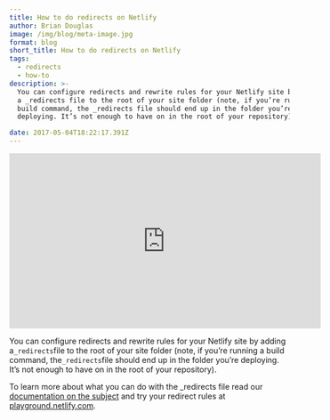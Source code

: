 ```yaml
---
title: How to do redirects on Netlify
author: Brian Douglas
image: /img/blog/meta-image.jpg
format: blog
short_title: How to do redirects on Netlify
tags:
  - redirects
  - how-to
description: >-
  You can configure redirects and rewrite rules for your Netlify site by adding
  a _redirects file to the root of your site folder (note, if you’re running a
  build command, the _redirects file should end up in the folder you’re
  deploying. It’s not enough to have on in the root of your repository).

date: 2017-05-04T18:22:17.391Z
---
```

<iframe width="560" height="315" src="https://www.youtube.com/embed/B_HhSWG9KMo" frameborder="0" allowfullscreen></iframe>

You can configure redirects and rewrite rules for your Netlify site by adding a`_redirects`file to the root of your site folder \(note, if you’re running a build command, the`_redirects`file should end up in the folder you’re deploying. It’s not enough to have on in the root of your repository\).

To learn more about what you can do with the _redirects file read our
[documentation on the subject](https://www.netlify.com/docs/redirects/) and
try your redirect rules at
[playground.netlify.com](https://play.netlify.com/redirects).
